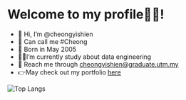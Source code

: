 # Welcome to my profile🙈🙈!
- 👋 Hi, I’m @cheongyishien
- 🐣 Can call me #Cheong
- 📅 Born in May 2005
- 👨‍🎓I’m currently study about data engineering
- 📩 Reach me through cheongyishien@graduate.utm.my
- 👉May check out my portfolio [here](https://cheongyishien.github.io/)

![Top Langs](https://github-readme-stats.vercel.app/api/top-langs/?username=cheongyishien&layout=compact)
<!---


cheongyishien/cheongyishien is a ✨ special ✨ repository because its `README.md` (this file) appears on your GitHub profile.
You can click the Preview link to take a look at your changes.
--->
